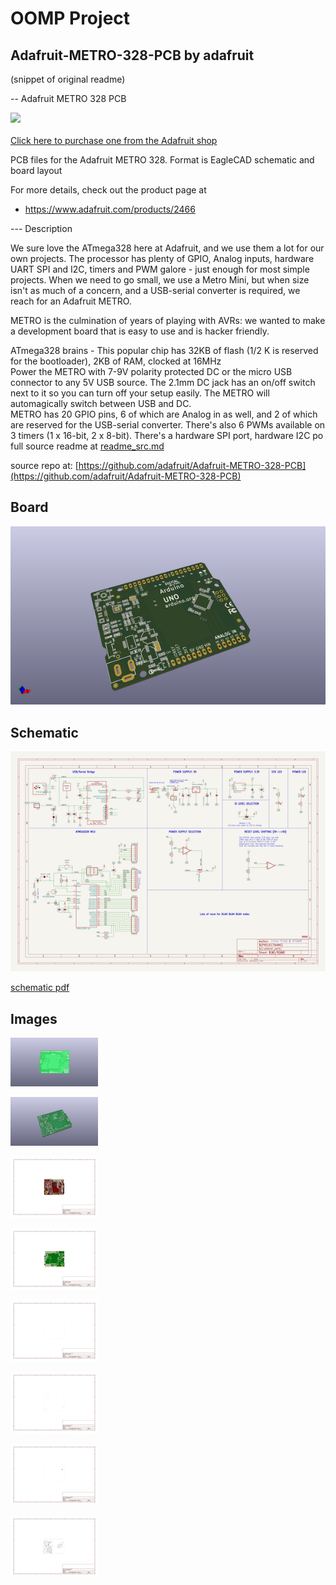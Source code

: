 # OOMP Project  
## Adafruit-METRO-328-PCB  by adafruit  
  
(snippet of original readme)  
  
-- Adafruit METRO 328 PCB  
  
<a href="http://www.adafruit.com/products/2466"><img src="assets/image.jpg?raw=true" width="500px"><br/>  
Click here to purchase one from the Adafruit shop</a>  
  
PCB files for the Adafruit METRO 328. Format is EagleCAD schematic and board layout  
  
For more details, check out the product page at  
* https://www.adafruit.com/products/2466  
  
--- Description  
  
We sure love the ATmega328 here at Adafruit, and we use them a lot for our own projects. The processor has plenty of GPIO, Analog inputs, hardware UART SPI and I2C, timers and PWM galore - just enough for most simple projects. When we need to go small, we use a Metro Mini, but when size isn't as much of a concern, and a USB-serial converter is required, we reach for an Adafruit METRO.  
  
METRO is the culmination of years of playing with AVRs: we wanted to make a development board that is easy to use and is hacker friendly.  
  
ATmega328 brains - This popular chip has 32KB of flash (1/2 K is reserved for the bootloader), 2KB of RAM, clocked at 16MHz  
Power the METRO with 7-9V polarity protected DC or the micro USB connector to any 5V USB source. The 2.1mm DC jack has an on/off switch next to it so you can turn off your setup easily. The METRO will automagically switch between USB and DC.  
METRO has 20 GPIO pins, 6 of which are Analog in as well, and 2 of which are reserved for the USB-serial converter. There's also 6 PWMs available on 3 timers (1 x 16-bit, 2 x 8-bit). There's a hardware SPI port, hardware I2C po  
  full source readme at [readme_src.md](readme_src.md)  
  
source repo at: [https://github.com/adafruit/Adafruit-METRO-328-PCB](https://github.com/adafruit/Adafruit-METRO-328-PCB)  
## Board  
  
[![working_3d.png](working_3d_600.png)](working_3d.png)  
## Schematic  
  
[![working_schematic.png](working_schematic_600.png)](working_schematic.png)  
  
[schematic pdf](working_schematic.pdf)  
## Images  
  
[![working_3D_bottom.png](working_3D_bottom_140.png)](working_3D_bottom.png)  
  
[![working_3D_top.png](working_3D_top_140.png)](working_3D_top.png)  
  
[![working_assembly_page_01.png](working_assembly_page_01_140.png)](working_assembly_page_01.png)  
  
[![working_assembly_page_02.png](working_assembly_page_02_140.png)](working_assembly_page_02.png)  
  
[![working_assembly_page_03.png](working_assembly_page_03_140.png)](working_assembly_page_03.png)  
  
[![working_assembly_page_04.png](working_assembly_page_04_140.png)](working_assembly_page_04.png)  
  
[![working_assembly_page_05.png](working_assembly_page_05_140.png)](working_assembly_page_05.png)  
  
[![working_assembly_page_06.png](working_assembly_page_06_140.png)](working_assembly_page_06.png)  

